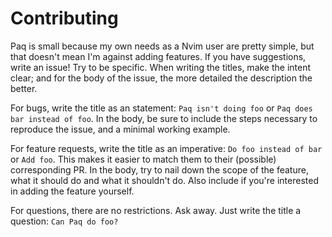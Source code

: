 # Contributing

Paq is small because my own needs as a Nvim user are pretty simple,
but that doesn't mean I'm against adding features. If you have suggestions,
write an issue! Try to be specific. When writing the titles, make the intent clear;
and for the body of the issue, the more detailed the description the better.

For bugs, write the title as an statement:
`Paq isn't doing foo` or `Paq does bar instead of foo`.
In the body, be sure to include the steps necessary to reproduce the issue,
and a minimal working example.

For feature requests, write the title as an imperative:
`Do foo instead of bar` or `Add foo`.
This makes it easier to match them to their (possible) corresponding PR.
In the body, try to nail down the scope of the feature, what it should do
and what it shouldn't do. Also include if you're interested in adding the
feature yourself.

For questions, there are no restrictions. Ask away. Just write the title a
question: `Can Paq do foo?`
